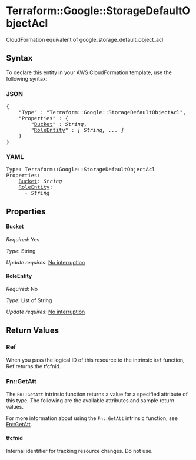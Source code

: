 # Terraform::Google::StorageDefaultObjectAcl

CloudFormation equivalent of google_storage_default_object_acl

## Syntax

To declare this entity in your AWS CloudFormation template, use the following syntax:

### JSON

<pre>
{
    "Type" : "Terraform::Google::StorageDefaultObjectAcl",
    "Properties" : {
        "<a href="#bucket" title="Bucket">Bucket</a>" : <i>String</i>,
        "<a href="#roleentity" title="RoleEntity">RoleEntity</a>" : <i>[ String, ... ]</i>
    }
}
</pre>

### YAML

<pre>
Type: Terraform::Google::StorageDefaultObjectAcl
Properties:
    <a href="#bucket" title="Bucket">Bucket</a>: <i>String</i>
    <a href="#roleentity" title="RoleEntity">RoleEntity</a>: <i>
      - String</i>
</pre>

## Properties

#### Bucket

_Required_: Yes

_Type_: String

_Update requires_: [No interruption](https://docs.aws.amazon.com/AWSCloudFormation/latest/UserGuide/using-cfn-updating-stacks-update-behaviors.html#update-no-interrupt)

#### RoleEntity

_Required_: No

_Type_: List of String

_Update requires_: [No interruption](https://docs.aws.amazon.com/AWSCloudFormation/latest/UserGuide/using-cfn-updating-stacks-update-behaviors.html#update-no-interrupt)

## Return Values

### Ref

When you pass the logical ID of this resource to the intrinsic `Ref` function, Ref returns the tfcfnid.

### Fn::GetAtt

The `Fn::GetAtt` intrinsic function returns a value for a specified attribute of this type. The following are the available attributes and sample return values.

For more information about using the `Fn::GetAtt` intrinsic function, see [Fn::GetAtt](https://docs.aws.amazon.com/AWSCloudFormation/latest/UserGuide/intrinsic-function-reference-getatt.html).

#### tfcfnid

Internal identifier for tracking resource changes. Do not use.

